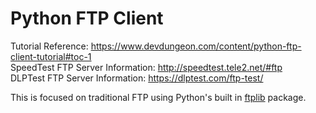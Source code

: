 # Python FTP Client

Tutorial Reference: https://www.devdungeon.com/content/python-ftp-client-tutorial#toc-1</br>
SpeedTest FTP Server Information: http://speedtest.tele2.net/#ftp</br>
DLPTest FTP Server Information: https://dlptest.com/ftp-test/

This is focused on traditional FTP using Python's built in [ftplib](https://docs.python.org/3/library/ftplib.html) package.
